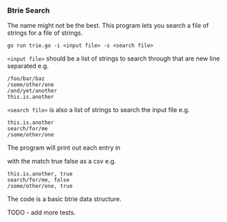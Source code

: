 ### Btrie Search

The name might not be the best. This program lets you search a file of strings for a file of strings.

``` go run trie.go -i <input file> -s <search file> ```

```<input file>``` should be a list of strings to search through that are new line separated e.g.

```
/foo/bar/baz
/some/other/one
/and/yet/another
this.is.another
```

```<search file>``` is also a list of strings to search the input file e.g.

```
this.is.another
search/for/me
/some/other/one
```

The program will print out each entry in <search file> with the match true false as a csv e.g.

```
this.is.another, true
search/for/me, false
/some/other/one, true
```


The code is a basic btrie data structure.

TODO - add more tests.
